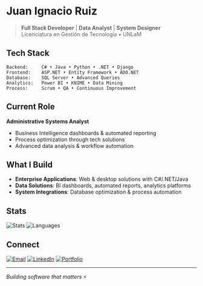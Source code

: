 # Juan Ignacio Ruiz

> **Full Stack Developer** | **Data Analyst** | **System Designer**  
> Licenciatura en Gestión de Tecnología • UNLaM

## Tech Stack

```
Backend:     C# • Java • Python • .NET • Django
Frontend:    ASP.NET • Entity Framework • ADO.NET
Database:    SQL Server • Advanced Queries
Analytics:   Power BI • KNIME • Data Mining
Process:     Scrum • QA • Continuous Improvement
```

## Current Role
**Administrative Systems Analyst**
- Business Intelligence dashboards & automated reporting
- Process optimization through tech solutions
- Advanced data analysis & workflow automation

## What I Build
- **Enterprise Applications**: Web & desktop solutions with C#/.NET/Java
- **Data Solutions**: BI dashboards, automated reports, analytics platforms
- **System Integrations**: Database optimization & process automation

## Stats
![Stats](https://github-readme-stats.vercel.app/api?username=tuusuario&show_icons=true&theme=dark&hide_border=true&count_private=true)
![Languages](https://github-readme-stats.vercel.app/api/top-langs/?username=tuusuario&layout=compact&theme=dark&hide_border=true)

## Connect
[![Email](https://img.shields.io/badge/Email-EA4335?style=flat&logo=gmail&logoColor=white)](mailto:juanignacioruiz540@gmail.com) [![LinkedIn](https://img.shields.io/badge/LinkedIn-0A66C2?style=flat&logo=linkedin&logoColor=white)](https://linkedin.com/in/juan-ignacio-ruiz) [![Portfolio](https://img.shields.io/badge/Portfolio-000?style=flat&logo=vercel&logoColor=white)](https://jiruiz.pythonanywhere.com)

---
*Building software that matters* ⚡

